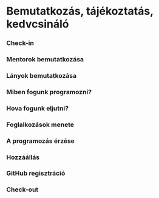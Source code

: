 # Bemutatkozás, tájékoztatás, kedvcsináló

### Check-in


### Mentorok bemutatkozása  


### Lányok bemutatkozása  


### Miben fogunk programozni?  



### Hova fogunk eljutni?  


### Foglalkozások menete  


### A programozás érzése  


### Hozzáállás  


### GitHub regisztráció  


### Check-out

